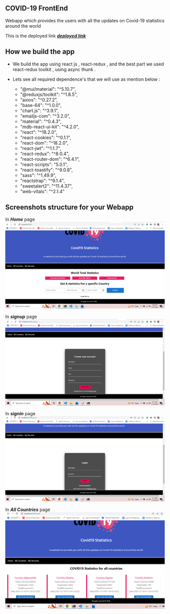 ## COVID-19 FrontEnd
 Webapp which provides the users with all the updates on Covid-19 statistics around the world 

This is the deployed link  ***[deployed link](https://covid19-hebaalhamaydh.vercel.app/)***

## How we build the app 

* We build the app using react js , react-redux , and the best part we used react-redux toolkit , using async thunk .

* Lets see all required dependence's that we will use as mention below :

    * "@mui/material": "^5.10.7",
    * "@reduxjs/toolkit": "^1.8.5",
    * "axios": "^0.27.2",
    * "base-64": "^1.0.0",
    * "chart.js": "^3.9.1",
    * "emailjs-com": "^3.2.0",
    * "material": "^0.4.3",
    * "mdb-react-ui-kit": "^4.2.0",
    * "react": "^18.2.0",
    * "react-cookies": "^0.1.1",
    * "react-dom": "^18.2.0",
    * "react-jwt": "^1.1.7",
    * "react-redux": "^8.0.4",
    * "react-router-dom": "^6.4.1",
    * "react-scripts": "5.0.1",
    * "react-toastify": "^9.0.8",
    * "sass": "^1.49.9",
    * "reactstrap": "^9.1.4",
    * "sweetalert2": "^11.4.37",
    * "web-vitals": "^2.1.4"
## Screenshots structure for your Webapp
In ***Home*** page
![link](./src/assets/home1.png)

In ***signup*** page
![link](./src/assets/signup.png)

In ***signin*** page
![link](./src/assets/signin.png)

In ***All Countries*** page
![link](./src/assets/allCountries.png)

